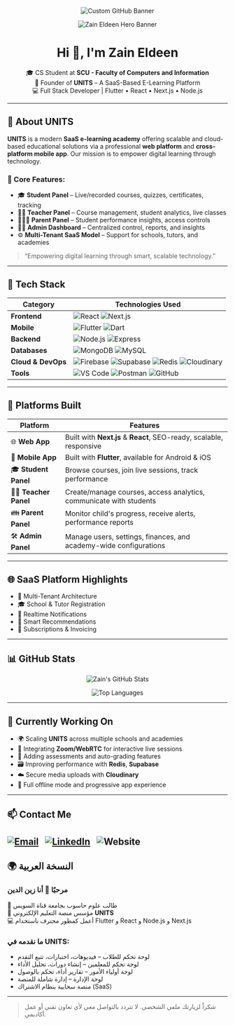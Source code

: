 <!-- HERO BANNER -->
<p align="center">
  <img src="https://via.placeholder.com/1200x300.png?text=Custom+GitHub+Banner" alt="Custom GitHub Banner" />
</p>
<p align="center">
  <img src="https://readme-hero-stats.vercel.app/api?username=zaineldeen&width=1200" alt="Zain Eldeen Hero Banner" />
</p>

<h1 align="center">Hi 👋, I'm Zain Eldeen</h1>

<p align="center">
  🎓 CS Student at <strong>SCU - Faculty of Computers and Information</strong><br/>
  💼 Founder of <strong>UNITS</strong> – A SaaS-Based E-Learning Platform<br/>
  💻 Full Stack Developer | Flutter • React • Next.js • Node.js
</p>

---

## 🚀 About UNITS

**UNITS** is a modern **SaaS e-learning academy** offering scalable and cloud-based educational solutions via a professional **web platform** and **cross-platform mobile app**. Our mission is to empower digital learning through technology.

### 💼 Core Features:
- 🎓 **Student Panel** – Live/recorded courses, quizzes, certificates, tracking
- 👨‍🏫 **Teacher Panel** – Course management, student analytics, live classes
- 👨‍👩‍👧 **Parent Panel** – Student performance insights, access controls
- 🧑‍💼 **Admin Dashboard** – Centralized control, reports, and insights
- ⚙️ **Multi-Tenant SaaS Model** – Support for schools, tutors, and academies

> “Empowering digital learning through smart, scalable technology.”

---

## 🧰 Tech Stack

| Category         | Technologies Used                                                                 |
|------------------|------------------------------------------------------------------------------------|
| **Frontend**     | ![React](https://img.shields.io/badge/React-20232a?style=for-the-badge&logo=react&logoColor=61DAFB) ![Next.js](https://img.shields.io/badge/Next.js-000?style=for-the-badge&logo=next.js&logoColor=white) |
| **Mobile**       | ![Flutter](https://img.shields.io/badge/Flutter-02569B?style=for-the-badge&logo=flutter&logoColor=white) ![Dart](https://img.shields.io/badge/Dart-0175C2?style=for-the-badge&logo=dart&logoColor=white) |
| **Backend**      | ![Node.js](https://img.shields.io/badge/Node.js-339933?style=for-the-badge&logo=node.js&logoColor=white) ![Express](https://img.shields.io/badge/Express.js-000000?style=for-the-badge&logo=express&logoColor=white) |
| **Databases**    | ![MongoDB](https://img.shields.io/badge/MongoDB-47A248?style=for-the-badge&logo=mongodb&logoColor=white) ![MySQL](https://img.shields.io/badge/MySQL-00758F?style=for-the-badge&logo=mysql&logoColor=white) |
| **Cloud & DevOps** | ![Firebase](https://img.shields.io/badge/Firebase-ffca28?style=for-the-badge&logo=firebase&logoColor=black) ![Supabase](https://img.shields.io/badge/Supabase-3ECF8E?style=for-the-badge&logo=supabase&logoColor=white) ![Redis](https://img.shields.io/badge/Redis-DC382D?style=for-the-badge&logo=redis&logoColor=white) ![Cloudinary](https://img.shields.io/badge/Cloudinary-3448c5?style=for-the-badge&logo=cloudinary&logoColor=white) |
| **Tools**        | ![VS Code](https://img.shields.io/badge/VS%20Code-007ACC?style=for-the-badge&logo=visual-studio-code&logoColor=white) ![Postman](https://img.shields.io/badge/Postman-FF6C37?style=for-the-badge&logo=postman&logoColor=white) ![GitHub](https://img.shields.io/badge/GitHub-181717?style=for-the-badge&logo=github&logoColor=white) |

---

## 📱 Platforms Built

| Platform            | Features                                                                           |
|---------------------|------------------------------------------------------------------------------------|
| 🌐 **Web App**       | Built with **Next.js** & **React**, SEO-ready, scalable, responsive                |
| 📲 **Mobile App**    | Built with **Flutter**, available for Android & iOS                               |
| 🎓 **Student Panel** | Browse courses, join live sessions, track performance                             |
| 👨‍🏫 **Teacher Panel** | Create/manage courses, access analytics, communicate with students                 |
| 👪 **Parent Panel**   | Monitor child's progress, receive alerts, performance reports                     |
| 🛠 **Admin Panel**    | Manage users, settings, finances, and academy-wide configurations                 |

---

## 🌐 SaaS Platform Highlights

- 🔐 Multi-Tenant Architecture  
- 🎓 School & Tutor Registration  
- 📡 Realtime Notifications  
- 🧠 Smart Recommendations  
- 🧾 Subscriptions & Invoicing

---

## 📊 GitHub Stats

<p align="center">
  <img src="https://github-readme-stats.vercel.app/api?username=zaineldeen&show_icons=true&theme=tokyonight" alt="Zain's GitHub Stats" />
</p>

<p align="center">
  <img src="https://github-readme-stats.vercel.app/api/top-langs/?username=zaineldeen&layout=compact&theme=tokyonight" alt="Top Languages" />
</p>

---

## 🔭 Currently Working On

- 🌍 Scaling **UNITS** across multiple schools and academies
- 📡 Integrating **Zoom/WebRTC** for interactive live sessions
- 🧪 Adding assessments and auto-grading features
- 🗃 Improving performance with **Redis**, **Supabase**
- ☁️ Secure media uploads with **Cloudinary**
- 📱 Full offline mode and progressive app experience

---

## 📫 Contact Me

[![Email](https://img.shields.io/badge/zaineldeen85@gmail.com-D14836?style=for-the-badge&logo=gmail&logoColor=white)](mailto:zaineldeen85@gmail.com)
&nbsp;
[![LinkedIn](https://img.shields.io/badge/LinkedIn-Zain_Eldeen-0077B5?style=for-the-badge&logo=linkedin&logoColor=white)](https://www.linkedin.com/in/zain-eldeen-8a8398254?utm_source=share&utm_campaign=share_via&utm_content=profile&utm_medium=ios_app)
&nbsp;
![Website](https://img.shields.io/badge/Website-Coming_Soon-blue?style=for-the-badge)
---

## 🌍 النسخة العربية

### مرحبًا 👋 أنا زين الدين

📘 طالب علوم حاسوب بجامعة قناة السويس  
💼 مؤسس منصة التعليم الإلكتروني **UNITS**  
💻 أعمل كمطور محترف باستخدام Flutter و React و Node.js و Next.js  

### ما نقدمه في UNITS:

- لوحة تحكم للطلاب – فيديوهات، اختبارات، تتبع التقدم  
- لوحة تحكم للمعلمين – إنشاء دورات، تحليل الأداء  
- لوحة أولياء الأمور – تقارير أداء، تحكم بالوصول  
- لوحة الإدارة – إدارة شاملة للمنصة  
- منصة سحابية بنظام الاشتراك (SaaS)

---

> شكراً لزيارتك ملفي الشخصي. لا تتردد بالتواصل معي لأي تعاون تقني أو عمل أكاديمي.
